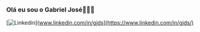 ### Olá eu sou o Gabriel José🤘🏻👾
[![Linkedin](https://img.shields.io/badge/LinkedIn-0077B5?style=for-the-badge&logo=linkedin&logoColor=white)](www.linkedin.com/in/gjds](https://www.linkedin.com/in/gjds/)

<!--
**GabrielJose13/GabrielJose13** is a ✨ _special_ ✨ repository because its `README.md` (this file) appears on your GitHub profile.

Here are some ideas to get you started:

- 🔭 I’m currently working on ...
- 🌱 I’m currently learning ...
- 👯 I’m looking to collaborate on ...
- 🤔 I’m looking for help with ...
- 💬 Ask me about ...
- 📫 How to reach me: ...
- 😄 Pronouns: ...
- ⚡ Fun fact: ...
-->
